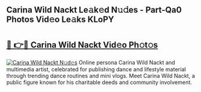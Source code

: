 ## Carina Wild Nackt Le𝚊k𝚎d N𝚞𝚍es - Part-Qa0 Photos Vid𝚎o Le𝚊ks KLoPY

# <h2><a href="http://fb03czo.evod.top/?m=Carina+Wild+Nackt">🔗 👉🔴 Carina Wild Nackt Vid𝚎o Ph𝚘t𝚘s</a></h2>

[![Carina Wild Nackt N𝚞d𝚎s](https://i.imgur.com/8V9OHl7.gif)](http://fb03czo.evod.top/?m=Carina+Wild+Nackt)
Online persona Carina Wild Nackt and multimedia artist, celebrated for publishing dance and lifestyle material through trending dance routines and mini vlogs. Meet Carina Wild Nackt, a public figure known for his charitable deeds and community involvement. 
